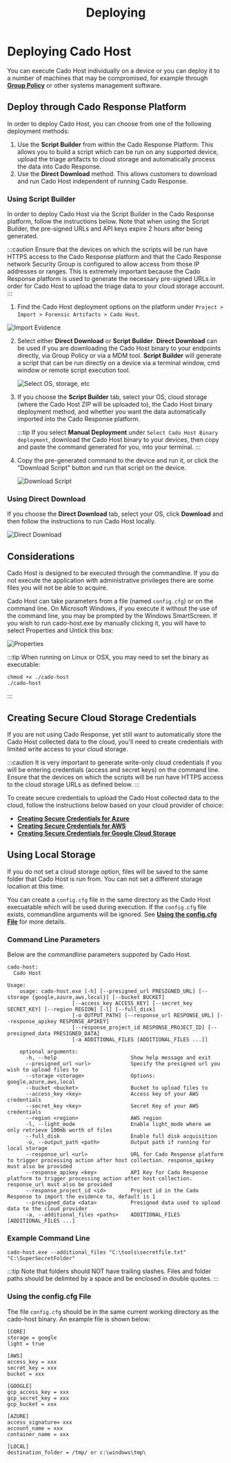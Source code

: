 ﻿---
title: Deploying
hide_title: true
sidebar_position: 2
---

# Deploying Cado Host

You can execute Cado Host individually on a device or you can deploy it to a number of machines that may be compromised, for example through **[Group Policy](https://support.microsoft.com/en-gb/help/816102/how-to-use-group-policy-to-remotely-install-software-in-windows-server)** or other systems management software.

## Deploy through Cado Response Platform
In order to deploy Cado Host, you can choose from one of the following deployment methods:
1. Use the **Script Builder** from within the Cado Response Platform.  This allows you to build a script which can be run on any supported device, upload the triage artifacts to cloud storage and automatically process the data into Cado Response.
2. Use the **Direct Download** method.  This allows customers to download and run Cado Host independent of running Cado Response.

### Using Script Builder
In order to deploy Cado Host via the Script Builder in the Cado Response platform, follow the instructions below.  Note that when using the Script Builder, the pre-signed URLs and API keys expire 2 hours after being generated. 

:::caution
Ensure that the devices on which the scripts will be run have HTTPS access to the Cado Response platform and that the Cado Response network Security Group is configured to allow access from those IP addresses or ranges.  This is extremely important because the Cado Response platform is used to generate the necessary pre-signed URLs in order for Cado Host to upload the triage data to your cloud storage account.  
:::

1. Find the Cado Host deployment options on the platform under `Project > Import > Forensic Artifacts > Cado Host`.

  ![Import Evidence](/img/import.png)

2. Select either **Direct Download** or **Script Builder**.  **Direct Download** can be used if you are downloading the Cado Host binary to your endpoints directly, via Group Policy or via a MDM tool.  **Script Builder** will generate a script that can be run directly on a device via a terminal window, cmd window or remote script execution tool.

	![Select OS, storage, etc](/img/import-step2.png)

3. If you choose the **Script Builder** tab, select your OS, cloud storage (where the Cado Host ZIP will be uploaded to), the Cado Host binary deployment method, and whether you want the data automatically imported into the Cado Response platform.  

	:::tip
	If you select **Manual Deployment** under `Select Cado Host Binary deployment`, download the Cado Host binary to your devices, then copy and paste the command generated for you, into your terminal.
	:::

4. Copy the pre-generated command to the device and run it, or click the "Download Script" button and run that script on the device.

	![Download Script](/img/cado-host-script.png)


### Using Direct Download 
If you choose the **Direct Download** tab, select your OS, click **Download** and then follow the instructions to run Cado Host locally.

![Direct Download](/img/cado-direct-download.png)

## Considerations
​Cado Host is designed to be executed through the commandline. If you do not execute the application with administrative privileges there are some files you will not be able to acquire.

 Cado Host can take parameters from a file (named `config.cfg`) or on the command line.  On Microsoft Windows, if you execute it without the use of the command line, you may be prompted by the Windows SmartScreen. If you wish to run cado-host.exe by manually clicking it, you will have to select Properties and Untick this box:

![Properties](/img/import-security.png)

:::tip
When running on Linux or OSX, you may need to set the binary as executable:

```console
chmod +x ./cado-host
./cado-host
```
:::

## Creating Secure Cloud Storage Credentials
If you are not using Cado Response, yet still want to automatically store the Cado Host collected data to the cloud, you'll need to create credentials with limited write access to your cloud storage.  

:::caution
It is very important to generate write-only cloud credentials if you will be entering credentials (access and secret keys) on the command line. Ensure that the devices on which the scripts will be run have HTTPS access to the cloud storage URLs as defined below.
:::

To create secure credentials to upload the Cado Host collected data to the cloud, follow the instructions below based on your cloud provider of choice:
- **[Creating Secure Credentials for Azure](azure-credentials)**
- **[Creating Secure Credentials for AWS](aws-credentials)**
- **[Creating Secure Credentials for Google Cloud Storage](google-credentials)**

## Using Local Storage
​If you do not set a cloud storage option, files will be saved to the same folder that Cado Host is run from. You can not set a different storage location at this time.

You can create a `config.cfg` file in the same directory as the Cado Host execuatable which will be used during execution.  If the `config.cfg` file exists, commandline arguments will be ignored.  See **[Using the config.cfg File](#using-the-configcfg-file)** for more details.

### Command Line Parameters

Below are the commandline parameters suppoted by Cado Host.

```
cado-host:
  Cado Host

Usage:
    usage: cado-host.exe [-h] [--presigned_url PRESIGNED_URL] [--storage {google,azure,aws,local}] [--bucket BUCKET]
                     [--access_key ACCESS_KEY] [--secret_key SECRET_KEY] [--region REGION] [-l] [--full_disk]
                     [-o OUTPUT_PATH] [--response_url RESPONSE_URL] [--response_apikey RESPONSE_APIKEY]
                     [--response_project_id RESPONSE_PROJECT_ID] [--presigned_data PRESIGNED_DATA]
                     [-a ADDITIONAL_FILES [ADDITIONAL_FILES ...]]

    optional arguments:
      -h, --help                        Show help message and exit
      --presigned_url <url>             Specify the presigned url you wish to upload files to
      --storage <storage>               Options: google,azure,aws,local
      --bucket <bucket>                 Bucket to upload files to
      --access_key <key>                Access key of your AWS credentials
      --secret_key <key>                Secret Key of your AWS credentials
      --region <region>                 AWS region
      -l, --light_mode                  Enable light_mode where we only retrieve 100mb worth of files
      --full_disk                       Enable full disk acquisition
      -o, --output_path <path>          Output path if running for local storage
      --response_url <url>              URL for Cado Response platform to trigger processing action after host collection. response_apikey must also be provided
      --response_apikey <key>           API Key for Cado Response platform to trigger processing action after host collection. response_url must also be provided
      --response_project_id <id>        Project id in the Cado Response to import the evidence to, default is 1
      --presigned_data <data>           Presigned data used to upload data to the cloud provider
      -a, --additional_files <paths>    ADDITIONAL_FILES [ADDITIONAL_FILES ...]
```

### Example Command Line
```console
cado-host.exe --additional_files "C:\tools\secretfile.txt" "C:\SuperSecretFolder"
```

:::tip
Note that folders should NOT have trailing slashes.  Files and folder paths should be delimted by a space and be enclosed in double quotes.
:::

### Using the config.cfg File
​The file `config.cfg` should be in the same current working directory as the cado-host binary.  An example file is shown below:

```
[CORE]
storage = google
light = true

[AWS]
access_key = xxx
secret_key = xxx
bucket = xxx

[GOOGLE]
gcp_access_key = xxx
gcp_secret_key = xxx
gcp_bucket = xxx

[AZURE]
access_signature= xxx
account_name = xxx
container_name = xxx

[LOCAL]
destination_folder = /tmp/ or c:\windows\tmp\
```
